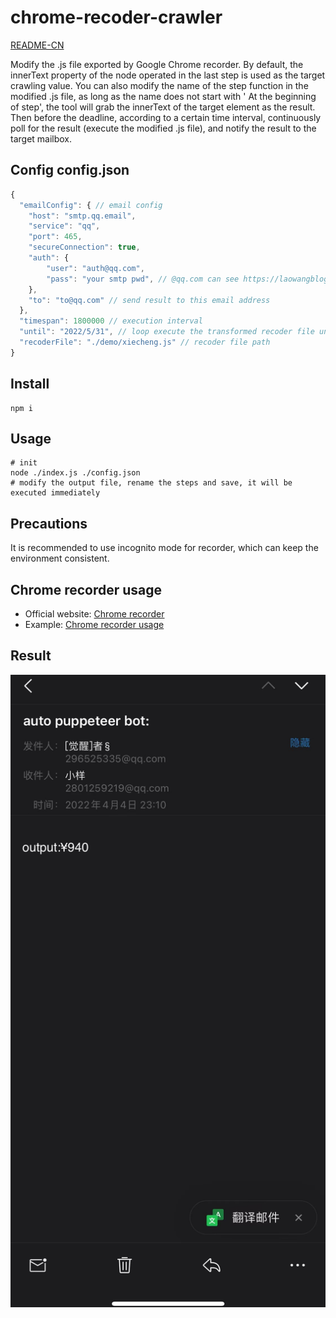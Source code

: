 # chrome-recoder-crawler

[README-CN](./README-CN.md)

Modify the .js file exported by Google Chrome recorder. By default, the innerText property of the node operated in the last step is used as the target crawling value. You can also modify the name of the step function in the modified .js file, as long as the name does not start with ' At the beginning of step', the tool will grab the innerText of the target element as the result. Then before the deadline, according to a certain time interval, continuously poll for the result (execute the modified .js file), and notify the result to the target mailbox.

## Config config.json
``` javascript
{
  "emailConfig": { // email config
    "host": "smtp.qq.email",
    "service": "qq",
    "port": 465,
    "secureConnection": true,
    "auth": {
        "user": "auth@qq.com",
        "pass": "your smtp pwd", // @qq.com can see https://laowangblog.com/qq-mail-smtp-service.html
    },
    "to": "to@qq.com" // send result to this email address
  },
  "timespan": 1800000 // execution interval
  "until": "2022/5/31", // loop execute the transformed recoder file until this time
  "recoderFile": "./demo/xiecheng.js" // recoder file path
}
```

## Install
``` shell
npm i
```

## Usage

``` shell
# init
node ./index.js ./config.json
# modify the output file, rename the steps and save, it will be executed immediately

```

## Precautions
It is recommended to use incognito mode for recorder, which can keep the environment consistent.

## Chrome recorder usage
- Official website: [Chrome recorder](https://developer.chrome.com/docs/devtools/recorder/)
- Example: [Chrome recorder usage](./demo/recoder-demo-720.mov)

## Result
![result](./demo/email.jpg)